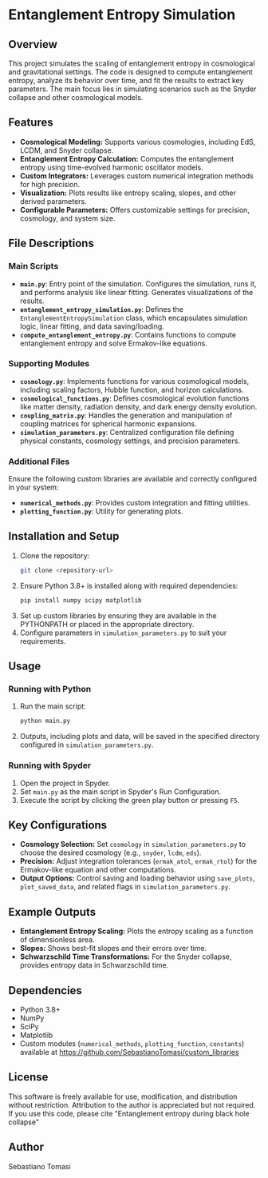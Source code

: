 # Entanglement Entropy Simulation

## Overview

This project simulates the scaling of entanglement entropy in cosmological and gravitational settings. The code is designed to compute entanglement entropy, analyze its behavior over time, and fit the results to extract key parameters. The main focus lies in simulating scenarios such as the Snyder collapse and other cosmological models.

## Features
- **Cosmological Modeling:** Supports various cosmologies, including EdS, LCDM, and Snyder collapse.
- **Entanglement Entropy Calculation:** Computes the entanglement entropy using time-evolved harmonic oscillator models.
- **Custom Integrators:** Leverages custom numerical integration methods for high precision.
- **Visualization:** Plots results like entropy scaling, slopes, and other derived parameters.
- **Configurable Parameters:** Offers customizable settings for precision, cosmology, and system size.

## File Descriptions

### Main Scripts
- **`main.py`**: Entry point of the simulation. Configures the simulation, runs it, and performs analysis like linear fitting. Generates visualizations of the results.
- **`entanglement_entropy_simulation.py`**: Defines the `EntanglementEntropySimulation` class, which encapsulates simulation logic, linear fitting, and data saving/loading.
- **`compute_entanglement_entropy.py`**: Contains functions to compute entanglement entropy and solve Ermakov-like equations.

### Supporting Modules
- **`cosmology.py`**: Implements functions for various cosmological models, including scaling factors, Hubble function, and horizon calculations.
- **`cosmological_functions.py`**: Defines cosmological evolution functions like matter density, radiation density, and dark energy density evolution.
- **`coupling_matrix.py`**: Handles the generation and manipulation of coupling matrices for spherical harmonic expansions.
- **`simulation_parameters.py`**: Centralized configuration file defining physical constants, cosmology settings, and precision parameters.

### Additional Files
Ensure the following custom libraries are available and correctly configured in your system:
- **`numerical_methods.py`**: Provides custom integration and fitting utilities.
- **`plotting_function.py`**: Utility for generating plots.

## Installation and Setup
1. Clone the repository:
   ```bash
   git clone <repository-url>
   ```
2. Ensure Python 3.8+ is installed along with required dependencies:
   ```bash
   pip install numpy scipy matplotlib
   ```
3. Set up custom libraries by ensuring they are available in the PYTHONPATH or placed in the appropriate directory.
4. Configure parameters in `simulation_parameters.py` to suit your requirements.

## Usage
### Running with Python
1. Run the main script:
   ```bash
   python main.py
   ```
2. Outputs, including plots and data, will be saved in the specified directory configured in `simulation_parameters.py`.

### Running with Spyder
1. Open the project in Spyder.
2. Set `main.py` as the main script in Spyder's Run Configuration.
3. Execute the script by clicking the green play button or pressing `F5`.

## Key Configurations
- **Cosmology Selection:** Set `cosmology` in `simulation_parameters.py` to choose the desired cosmology (e.g., `snyder`, `lcdm`, `eds`).
- **Precision:** Adjust integration tolerances (`ermak_atol`, `ermak_rtol`) for the Ermakov-like equation and other computations.
- **Output Options:** Control saving and loading behavior using `save_plots`, `plot_saved_data`, and related flags in `simulation_parameters.py`.

## Example Outputs
- **Entanglement Entropy Scaling:** Plots the entropy scaling as a function of dimensionless area.
- **Slopes:** Shows best-fit slopes and their errors over time.
- **Schwarzschild Time Transformations:** For the Snyder collapse, provides entropy data in Schwarzschild time.

## Dependencies
- Python 3.8+
- NumPy
- SciPy
- Matplotlib
- Custom modules (`numerical_methods`, `plotting_function`, `constants`) available at https://github.com/SebastianoTomasi/custom_libraries

## License
This software is freely available for use, modification, and distribution without restriction.
 Attribution to the author is appreciated but not required. If you use this code,
please cite "Entanglement entropy during black hole collapse"  

## Author
Sebastiano Tomasi

